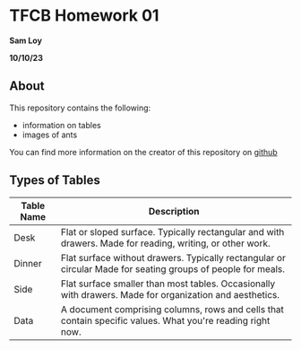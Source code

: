 # TFCB Homework 01
**Sam Loy**

**10/10/23**

## About
This repository contains the following:

- information on tables
- images of ants

You can find more information on the creator of this repository on [github](https://github.com/sam-loy)

## Types of Tables
| Table Name    | Description                                                                                                        |
|---------------|--------------------------------------------------------------------------------------------------------------------|
| Desk          | Flat or sloped surface. Typically rectangular and with drawers. Made for reading, writing, or other work.          |
| Dinner        | Flat surface without drawers. Typically rectangular or circular Made for seating groups of people for meals.       |
| Side          | Flat surface smaller than most tables. Occasionally with drawers. Made for organization and aesthetics.            |
|Data           | A document comprising columns, rows and cells that contain specific values. What you're reading right now.         |

##